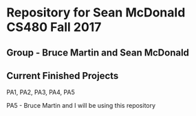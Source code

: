 # Repository for Sean McDonald CS480 Fall 2017
## Group - Bruce Martin and Sean McDonald

## Current Finished Projects
PA1, PA2, PA3, PA4, PA5

PA5 - Bruce Martin and I will be using this repository
